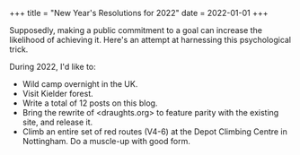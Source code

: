 +++
title = "New Year's Resolutions for 2022"
date = 2022-01-01
+++

Supposedly, making a public commitment to a goal can increase the likelihood of achieving it. Here's an attempt at harnessing this psychological trick.

During 2022, I'd like to:
- Wild camp overnight in the UK.
- Visit Kielder forest.
- Write a total of 12 posts on this blog.
- Bring the rewrite of <draughts.org> to feature parity with the existing site, and release it.
- Climb an entire set of red routes (V4-6) at the Depot Climbing Centre in Nottingham.
Do a muscle-up with good form.